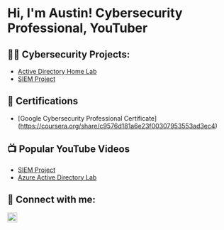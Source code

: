 <h1>Hi, I'm Austin! Cybersecurity Professional</a>, YouTuber</a></h1>

<h2>👨‍💻 Cybersecurity Projects:</h2>

  - [Active Directory Home Lab](https://github.com/joshmadakor1/Algorithms-Practice)
  - [SIEM Project](https://github.com/AD-93/SIEM-Project.git)
<h2>📄  Certifications</h2>

- [Google Cybersecurity Professional Certificate] (https://coursera.org/share/c9576d181a6e23f00307953553ad3ec4)

<h2>📺 Popular YouTube Videos</h2>

- [ SIEM Project ](https://youtu.be/2aJnm5za0WE)
- [ Azure Active Directory Lab ](https://youtu.be/vvYlWguqcp4)
<h2> 🤳 Connect with me:</h2>


[<img align="left" alt="JoshMadakor | LinkedIn" width="22px" src="https://cdn.jsdelivr.net/npm/simple-icons@v3/icons/linkedin.svg" />][linkedin]


[linkedin]:(www.linkedin.com/in/austin-davis-05442a83)
<!--
**joshmadakor1/joshmadakor1** is a ✨ _special_ ✨ repository because its `README.md` (this file) appears on your GitHub profile.

Here are some ideas to get you started:

- 🔭 I’m currently working on ...
- 🌱 I’m currently learning ...
- 👯 I’m looking to collaborate on ...
- 🤔 I’m looking for help with ...
- 💬 Ask me about ...
- 📫 How to reach me: ...
- 😄 Pronouns: ...
- ⚡ Fun fact: ...
-->
